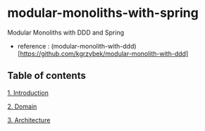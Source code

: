 # modular-monoliths-with-spring
Modular Monoliths with DDD and Spring

- reference : (modular-monolith-with-ddd)[https://github.com/kgrzybek/modular-monolith-with-ddd]

## Table of contents

[1. Introduction](#1-Introduction)

[2. Domain](#2-Domain)

[3. Architecture](#3-Architecture)
